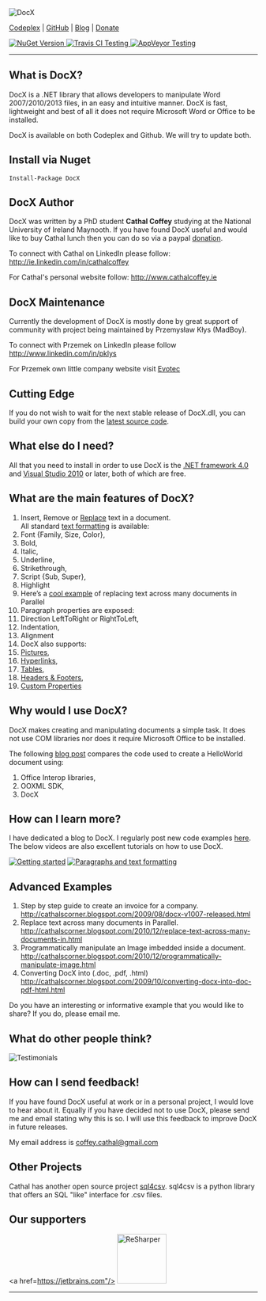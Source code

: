 <img alt="DocX" src="https://download-codeplex.sec.s-msft.com/Download?ProjectName=docx&DownloadId=83756&Build=21031" />

[Codeplex](https://docx.codeplex.com/) | [GitHub](https://github.com/WordDocX/DocX) | [Blog](http://cathalscorner.blogspot.com/) |  [Donate](https://www.paypal.com/cgi-bin/webscr?cmd=_donations&business=GHSZDFX6JHS2A&lc=GB&item_name=DocX%20library&currency_code=EUR&bn=PP%2dDonationsBF%3abtn_donateCC_LG_global%2egif%3aNonHosted)


<a href="https://www.nuget.org/packages/DocX/">
<img alt="NuGet Version" src="https://img.shields.io/nuget/v/DocX.svg" /> 
</a>
<a href="https://travis-ci.org/WordDocX/DocX">
<img alt="Travis CI Testing" src="https://travis-ci.org/WordDocX/DocX.svg?branch=master" />
</a>
<a href="https://ci.appveyor.com/project/PrzemyslawKlys/docx">
<img alt="AppVeyor Testing" src="https://ci.appveyor.com/api/projects/status/vxpnp8ivvvq2l39m?svg=true" />
</a>

***

## What is DocX?

DocX is a .NET library that allows developers to manipulate Word 2007/2010/2013 files, in an easy and intuitive manner. DocX is fast, lightweight and best of all it does not require Microsoft Word or Office to be installed.

DocX is available on both Codeplex and Github. We will try to update both.

## Install via Nuget
```
Install-Package DocX
```

## DocX Author

DocX was written by a PhD student **Cathal Coffey** studying at the National University of Ireland Maynooth. 
If you have found DocX useful and would like to buy Cathal lunch then you can do so via a paypal [donation](https://www.paypal.com/cgi-bin/webscr?cmd=_donations&business=GHSZDFX6JHS2A&lc=GB&item_name=DocX%20library&currency_code=EUR&bn=PP%2dDonationsBF%3abtn_donateCC_LG_global%2egif%3aNonHosted).

To connect with Cathal on LinkedIn please follow: http://ie.linkedin.com/in/cathalcoffey

For Cathal's personal website follow: http://www.cathalcoffey.ie

## DocX Maintenance

Currently the development of DocX is mostly done by great support of community with project being maintained by Przemysław Kłys (MadBoy).

To connect with Przemek on LinkedIn please follow http://www.linkedin.com/in/pklys

For Przemek own little company website visit [Evotec](http://evotec.pl/)

## Cutting Edge

If you do not wish to wait for the next stable release of DocX.dll, you can build your own copy from the [latest source code](http://docx.codeplex.com/SourceControl/list/changesets#).

## What else do I need?

All that you need to install in order to use DocX is the [.NET framework 4.0](http://www.microsoft.com/downloads/en/details.aspx?FamilyID=9cfb2d51-5ff4-4491-b0e5-b386f32c0992&displaylang=en) and [Visual Studio 2010](http://www.microsoft.com/express/Downloads/) or later, both of which are free.

## What are the main features of DocX?

1. Insert, Remove or [Replace](http://cathalscorner.blogspot.com/2009/02/docx-net-library-for-manipulating-word.html) text in a document.  
All standard [text formatting](http://cathalscorner.blogspot.com/2009/08/docx-v1008-released.html) is available:
 1. Font {Family, Size, Color}, 
 2. Bold, 
 3. Italic, 
 4. Underline, 
 5. Strikethrough, 
 6. Script {Sub, Super}, 
 7. Highlight 
2. Here’s a [cool example](http://cathalscorner.blogspot.com/2010/12/replace-text-across-many-documents-in.html) of replacing text across many documents in Parallel 
3. Paragraph properties are exposed:
 1. Direction LeftToRight or RightToLeft,
 2. Indentation,
 3. Alignment
4. DocX also supports:
 1. [Pictures](http://cathalscorner.blogspot.com/2009/04/docx-version-1002-released.html), 
 2. [Hyperlinks](http://cathalscorner.blogspot.com/2010/06/docx-version-1009.html), 
 3. [Tables](http://cathalscorner.blogspot.com/2010/06/docx-and-tables.html), 
 4. [Headers & Footers](http://cathalscorner.blogspot.com/2010/06/docx-version-10010.html), 
 5. [Custom Properties](http://cathalscorner.blogspot.com/2009/02/docx-net-library-for-manipulating-word.html)

## Why would I use DocX?

DocX makes creating and manipulating documents a simple task. It does not use COM libraries nor does it require Microsoft Office to be installed. 

The following [blog post](http://cathalscorner.blogspot.com/2010/06/cathal-why-did-you-create-docx.html) compares the code used to create a HelloWorld document using:
 1. Office Interop libraries, 
 2. OOXML SDK, 
 3. DocX

## How can I learn more?

I have dedicated a blog to DocX. I regularly post new code examples [here](http://cathalscorner.blogspot.com/). The below videos are also excellent tutorials on how to use DocX.

[<img alt="Getting started" src="http://i3.codeplex.com/download?ProjectName=DocX&DownloadId=83768" />](http://docx.codeplex.com/Release/ProjectReleases.aspx?ReleaseId=32117#DownloadId=83636)
[<img alt="Paragraphs and text formatting" src="http://i3.codeplex.com/download?ProjectName=DocX&DownloadId=83995">](http://docx.codeplex.com/Release/ProjectReleases.aspx?ReleaseId=32117#DownloadId=83996)

## Advanced Examples

 1. Step by step guide to create an invoice for a company. http://cathalscorner.blogspot.com/2009/08/docx-v1007-released.html
 2. Replace text across many documents in Parallel. http://cathalscorner.blogspot.com/2010/12/replace-text-across-many-documents-in.html
 3. Programmatically manipulate an Image imbedded inside a document. http://cathalscorner.blogspot.com/2010/12/programmatically-manipulate-image.html
 4. Converting DocX into (.doc, .pdf, .html) http://cathalscorner.blogspot.com/2009/10/converting-docx-into-doc-pdf-html.html

Do you have an interesting or informative example that you would like to share? 
If you do, please email me.

## What do other people think?

<img alt="Testimonials" src="http://download.codeplex.com/download?ProjectName=DocX&DownloadId=192124">

## How can I send feedback!

If you have found DocX useful at work or in a personal project, I would love to hear about it. Equally if you have decided not to use DocX, please send me and email stating why this is so. I will use this feedback to improve DocX in future releases. 

My email address is coffey.cathal@gmail.com

## Other Projects

Cathal has another open source project [sql4csv](https://github.com/ccoffey/sql4csv/wiki). 
sql4csv is a python library that offers an SQL "like" interface for .csv files. 

## Our supporters

<a href=https://jetbrains.com"/>
<img alt="ReSharper" src="https://evotec.xyz/resources/resharper_logos/logo_ReSharper.png" height = 100 />
</a>

***
